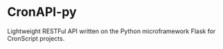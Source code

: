 # CronAPI-py
Lightweight RESTFul API written on the Python microframework Flask for CronScript projects.
